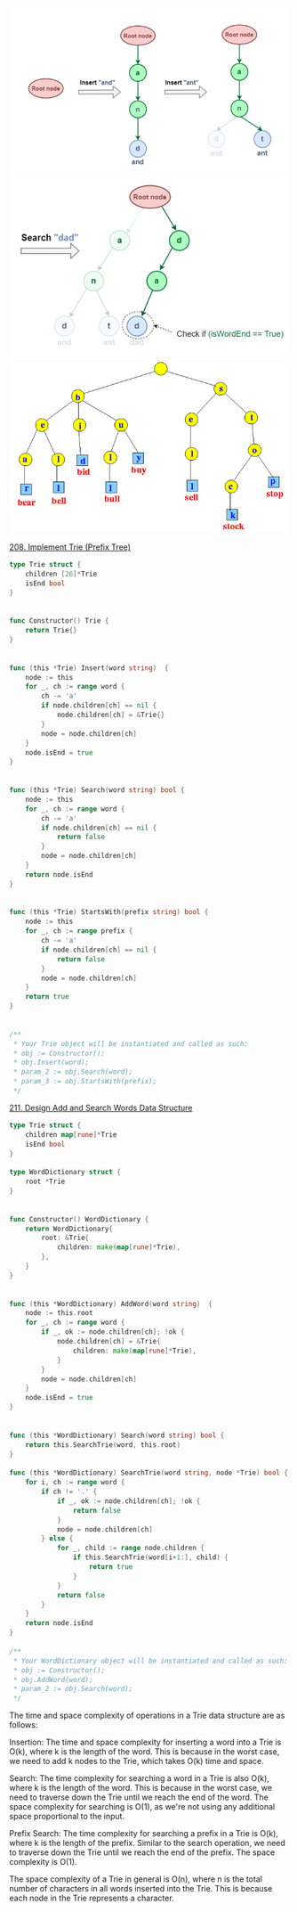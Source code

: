 ![Alt text](trie.png)
![Alt text](trie-search.png)
![Alt text](trie-example.gif)

[208. Implement Trie (Prefix Tree)](https://leetcode.com/problems/implement-trie-prefix-tree/)

```go
type Trie struct {
    children [26]*Trie
    isEnd bool
}


func Constructor() Trie {
    return Trie{}
}


func (this *Trie) Insert(word string)  {
    node := this
    for _, ch := range word {
        ch -= 'a'
        if node.children[ch] == nil {
            node.children[ch] = &Trie{}
        }
        node = node.children[ch]
    }
    node.isEnd = true
}


func (this *Trie) Search(word string) bool {
    node := this
    for _, ch := range word {
        ch -= 'a'
        if node.children[ch] == nil {
            return false
        }
        node = node.children[ch]
    }
    return node.isEnd
}


func (this *Trie) StartsWith(prefix string) bool {
    node := this
    for _, ch := range prefix {
        ch -= 'a'
        if node.children[ch] == nil {
            return false
        }
        node = node.children[ch]
    }
    return true
}


/**
 * Your Trie object will be instantiated and called as such:
 * obj := Constructor();
 * obj.Insert(word);
 * param_2 := obj.Search(word);
 * param_3 := obj.StartsWith(prefix);
 */
```

[211. Design Add and Search Words Data Structure](https://leetcode.com/problems/design-add-and-search-words-data-structure/)

```go
type Trie struct {
    children map[rune]*Trie
    isEnd bool
}

type WordDictionary struct {
    root *Trie
}


func Constructor() WordDictionary {
    return WordDictionary{
        root: &Trie{
            children: make(map[rune]*Trie),
        },
    }
}


func (this *WordDictionary) AddWord(word string)  {
    node := this.root
    for _, ch := range word {
        if _, ok := node.children[ch]; !ok {
            node.children[ch] = &Trie{
                children: make(map[rune]*Trie),
            }
        }
        node = node.children[ch]
    }
    node.isEnd = true
}


func (this *WordDictionary) Search(word string) bool {
    return this.SearchTrie(word, this.root)
}

func (this *WordDictionary) SearchTrie(word string, node *Trie) bool {
    for i, ch := range word {
        if ch != '.' {
            if _, ok := node.children[ch]; !ok {
                return false
            }
            node = node.children[ch]
        } else {
            for _, child := range node.children {
                if this.SearchTrie(word[i+1:], child) {
                    return true
                }   
            }
            return false
        }
    }
    return node.isEnd
}

/**
 * Your WordDictionary object will be instantiated and called as such:
 * obj := Constructor();
 * obj.AddWord(word);
 * param_2 := obj.Search(word);
 */

```


The time and space complexity of operations in a Trie data structure are as follows:

Insertion: The time and space complexity for inserting a word into a Trie is O(k), where k is the length of the word. This is because in the worst case, we need to add k nodes to the Trie, which takes O(k) time and space.

Search: The time complexity for searching a word in a Trie is also O(k), where k is the length of the word. This is because in the worst case, we need to traverse down the Trie until we reach the end of the word. The space complexity for searching is O(1), as we're not using any additional space proportional to the input.

Prefix Search: The time complexity for searching a prefix in a Trie is O(k), where k is the length of the prefix. Similar to the search operation, we need to traverse down the Trie until we reach the end of the prefix. The space complexity is O(1).

The space complexity of a Trie in general is O(n), where n is the total number of characters in all words inserted into the Trie. This is because each node in the Trie represents a character.